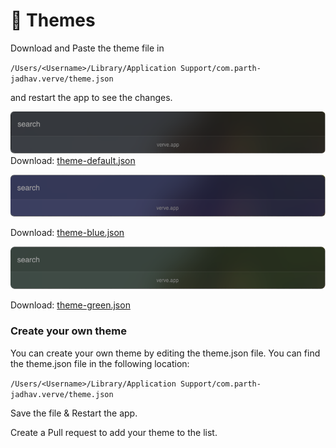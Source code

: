 # 🎨 Themes

Download and Paste the theme file in

`/Users/<Username>/Library/Application Support/com.parth-jadhav.verve/theme.json`

and restart the app to see the changes.

![Verve Dark Theme](./themes/theme-default/theme-default.png)
Download: [theme-default.json](./themes/theme-default/theme.json)

![Verve Blue Theme](./themes/theme-blue/theme-blue.png)

Download: [theme-blue.json](./themes/theme-blue/theme.json)

![Verve Dracula Theme](./themes/theme-green/theme-green.png)


Download: [theme-green.json](./themes/theme-green/theme.json)

### Create your own theme

You can create your own theme by editing the theme.json file. You can find the theme.json file in the following location:

`/Users/<Username>/Library/Application Support/com.parth-jadhav.verve/theme.json`

Save the file & Restart the app.

Create a Pull request to add your theme to the list.